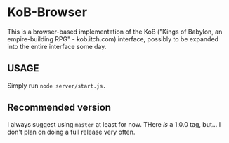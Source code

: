# KoB-Browser #
This is a browser-based implementation of the KoB ("Kings of Babylon, an empire-building RPG" - kob.itch.com) interface, possibly to be expanded into the entire interface some day.

## USAGE ##
Simply run `node server/start.js.`

## Recommended version ##
I always suggest using `master` at least for now. THere *is* a 1.0.0 tag, but... I don't plan on doing a full release very often.
